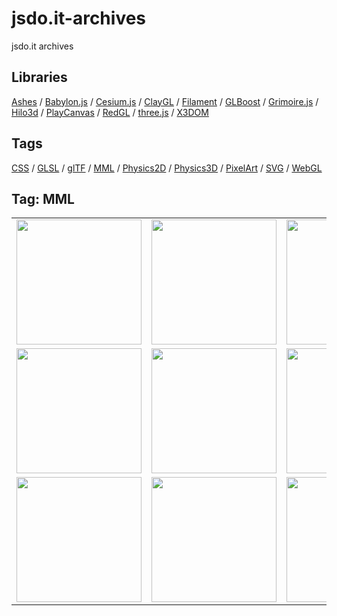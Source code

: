 # jsdo.it-archives
jsdo.it archives

## Libraries

[Ashes](../ashes) / [Babylon.js](../babylon.js) / [Cesium.js](../cesium.js) / [ClayGL](../claygl) / [Filament](../filament) / [GLBoost](../glboost)  / [Grimoire.js](../grimoire.js) / [Hilo3d](../hilo3d) / [PlayCanvas](../playcanvas) / [RedGL](../redgl) / [three.js](../three.js) / [X3DOM](../x3dom)

## Tags

[CSS](../css) / [GLSL](../glsl) / [glTF](../gltf) / [MML](../mml) / [Physics2D](../physics2d) / [Physics3D](../physics3d) / [PixelArt](../pixelart) / [SVG](../svg) / [WebGL](../webgl)

## Tag: MML

<table>
<tr>
<td><a href="https://cx20.github.io/jsdo.it-archives/cx20/2V5t" title="MMLEmitter で MML を試してみるテスト で MML を試してみるテスト"><img src="https://cx20.github.io/jsdo.it-archives/screenshot/2V5t.jpg" width="200" height="200"></a></td>
<td><a href="https://cx20.github.io/jsdo.it-archives/cx20/cjUi" title="MMLEmitter で MML を試してみるテスト（その２）"><img src="https://cx20.github.io/jsdo.it-archives/screenshot/cjUi.jpg" width="200" height="200"></a></td>
<td><a href="https://cx20.github.io/jsdo.it-archives/cx20/vEZU" title="MMLEmitter で MML を試してみるテスト（その３）"><img src="https://cx20.github.io/jsdo.it-archives/screenshot/vEZU.jpg" width="200" height="200"></a></td>
<td><a href="https://cx20.github.io/jsdo.it-archives/cx20/fTYo" title="MMLEmitter で MML を試してみるテスト（その４）"><img src="https://cx20.github.io/jsdo.it-archives/screenshot/fTYo.jpg" width="200" height="200"></a></td>
</tr>
<tr>
<td><a href="https://cx20.github.io/jsdo.it-archives/cx20/xZ9q" title="MMLEmitter で MML を試してみるテスト（その５）"><img src="https://cx20.github.io/jsdo.it-archives/screenshot/xZ9q.jpg" width="200" height="200"></a></td>
<td><a href="https://cx20.github.io/jsdo.it-archives/cx20/qzUp" title="MMLEmitter で MML を試してみるテスト（その６）"><img src="https://cx20.github.io/jsdo.it-archives/screenshot/qzUp.jpg" width="200" height="200"></a></td>
<td><a href="https://cx20.github.io/jsdo.it-archives/cx20/3gi9" title="Snap.svg で鍵盤を作ってみるテスト（その１）"><img src="https://cx20.github.io/jsdo.it-archives/screenshot/3gi9.jpg" width="200" height="200"></a></td>
<td><a href="https://cx20.github.io/jsdo.it-archives/cx20/wptb" title="Snap.svg で鍵盤を作ってみるテスト（その２）"><img src="https://cx20.github.io/jsdo.it-archives/screenshot/wptb.jpg" width="200" height="200"></a></td>
</tr>
<tr>
<td><a href="https://cx20.github.io/jsdo.it-archives/cx20/dSbQ" title="Snap.svg で鍵盤を作ってみるテスト（その３）"><img src="https://cx20.github.io/jsdo.it-archives/screenshot/dSbQ.jpg" width="200" height="200"></a></td>
<td><a href="https://cx20.github.io/jsdo.it-archives/cx20/kXFE" title="Snap.svg で鍵盤を作ってみるテスト（その４）"><img src="https://cx20.github.io/jsdo.it-archives/screenshot/kXFE.jpg" width="200" height="200"></a></td>
<td><a href="https://cx20.github.io/jsdo.it-archives/cx20/ydru" title="Three.js で鍵盤を作ってみるテスト"><img src="https://cx20.github.io/jsdo.it-archives/screenshot/ydru.jpg" width="200" height="200"></a></td>
<td></td>
</tr>
</table>
